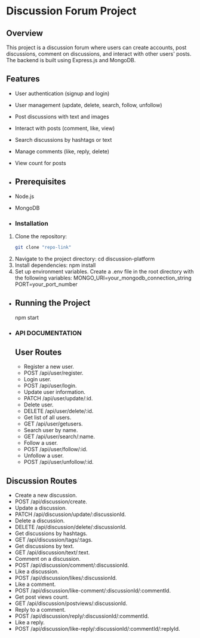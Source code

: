 # Discussion Forum Project
## Overview
This project is a discussion forum where users can create accounts, post discussions, comment on discussions, and interact with other users' posts. The backend is built using Express.js and MongoDB.

## Features
- User authentication (signup and login)
- User management (update, delete, search, follow, unfollow)
- Post discussions with text and images
- Interact with posts (comment, like, view)
- Search discussions by hashtags or text
- Manage comments (like, reply, delete)
- View count for posts

- ## Prerequisites
- Node.js
- MongoDB

- ### Installation
1. Clone the repository:
   ```sh
   git clone "repo-link"
2. Navigate to the project directory:
   cd discussion-platform
3. Install dependencies:
   npm install
4. Set up environment variables. Create a .env file in the root directory with the following variables:
   MONGO_URI=your_mongodb_connection_string
   PORT=your_port_number
   
- ## Running the Project
  npm start

- ### API DOCUMENTATION
  ## User Routes
  - Register a new user.
  - POST /api/user/register.
  - Login user.
  - POST /api/user/login.
  - Update user information.
  - PATCH /api/user/update/:id.
  - Delete user.
  - DELETE /api/user/delete/:id.
  - Get list of all users.
  - GET /api/user/getusers.
  - Search user by name.
  - GET /api/user/search/:name.
  - Follow a user.
  - POST /api/user/follow/:id.
  - Unfollow a user.
  - POST /api/user/unfollow/:id.
## Discussion Routes
  - Create a new discussion.
  - POST /api/discussion/create.
  - Update a discussion.
  - PATCH /api/discussion/update/:discussionId.
  - Delete a discussion.
  - DELETE /api/discussion/delete/:discussionId.
  - Get discussions by hashtags.
  - GET /api/discussion/tags/:tags.
  - Get discussions by text.
  - GET /api/discussion/text/:text.
  - Comment on a discussion.
  - POST /api/discussion/comment/:discussionId.
  - Like a discussion.
  - POST /api/discussion/likes/:discussionId.
  - Like a comment.
  - POST /api/discussion/like-comment/:discussionId/:commentId.
  - Get post views count.
  - GET /api/discussion/postviews/:discussionId.
  - Reply to a comment.
  - POST /api/discussion/reply/:discussionId/:commentId.
  - Like a reply.
  - POST /api/discussion/like-reply/:discussionId/:commentId/:replyId.


